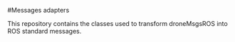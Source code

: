 #Messages adapters

This repository contains the classes used to transform droneMsgsROS into ROS standard messages.
